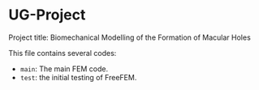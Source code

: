 # UG-Project

Project title: Biomechanical Modelling of the Formation of Macular Holes

This file contains several codes:
* ```main```: The main FEM code.
* ```test```: the initial testing of FreeFEM.
